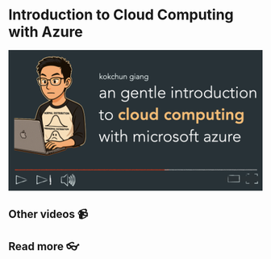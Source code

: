 # Introduction to Cloud Computing with Azure

<a href="https://youtu.be/g-wRTFf6zuM" target="_blank">
  <img src="https://github.com/kokchun/assets/blob/main/azure/intro_cloud.png?raw=true" alt="DESCRIPTION" width="600">
</a>



## Other videos 📹

## Read more 👓
